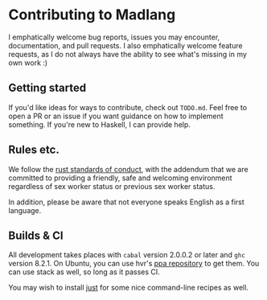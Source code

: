# Contributing to Madlang

I emphatically welcome bug reports, issues you may encounter, documentation, and
pull requests. I also emphatically welcome feature requests, as I do not always
have the ability to see what's missing in my own work :)

## Getting started

If you'd like ideas for ways to contribute, check out `TODO.md`. Feel free to
open a PR or an issue if you want guidance on how to implement something. If
you're new to Haskell, I can provide help.

## Rules etc.
We follow the [rust standards of
conduct](https://www.rust-lang.org/en-US/conduct.html), with the addendum that
we are committed to providing a friendly, safe and welcoming environment
regardless of sex worker status or previous sex worker status.

In addition, please be aware that not everyone speaks English as a first
language.

## Builds & CI

All development takes places with `cabal` version 2.0.0.2 or later and `ghc`
version 8.2.1. On Ubuntu, you can use hvr's [ppa
repository](https://launchpad.net/~hvr/+archive/ubuntu/ghc) to get them.
You can use stack as well, so long as it passes CI. 

You may wish to install [just](https://github.com/casey/just) for some nice
command-line recipes as well.
